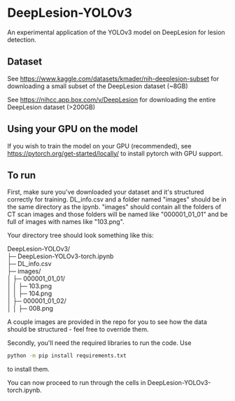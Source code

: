 # DeepLesion-YOLOv3
An experimental application of the YOLOv3 model on DeepLesion for lesion detection.

## Dataset
See https://www.kaggle.com/datasets/kmader/nih-deeplesion-subset for downloading a small subset of the DeepLesion dataset (~8GB)

See https://nihcc.app.box.com/v/DeepLesion for downloading the entire DeepLesion dataset (>200GB)

## Using your GPU on the model
If you wish to train the model on your GPU (recommended), see https://pytorch.org/get-started/locally/ to install pytorch with GPU support.

## To run

First, make sure you've downloaded your dataset and it's structured correctly for training. DL_info.csv and a folder named "images" should be in the same directory as the ipynb. "images" should contain all the folders of CT scan images and those folders will be named like "000001_01_01" and be full of images with names like "103.png". 

Your directory tree should look something like this:

DeepLesion-YOLOv3/\
├─ DeepLesion-YOLOv3-torch.ipynb\
├─ DL_info.csv\
├─ images/\
│  ├─ 000001_01_01/\
│  │  ├─ 103.png\
│  │  ├─ 104.png\
│  ├─ 000001_01_02/\
│  │  ├─ 008.png

A couple images are provided in the repo for you to see how the data should be structured - feel free to override them.

Secondly, you'll need the required libraries to run the code. Use
```bash
python -m pip install requirements.txt
```
to install them.

You can now proceed to run through the cells in DeepLesion-YOLOv3-torch.ipynb.
